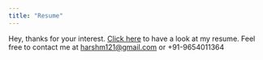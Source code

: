 ```yaml
---
title: "Resume"
---
```


Hey, thanks for your interest. [Click here](https://drive.google.com/file/d/1h5tgCYdc4U5TrDaK2lxQlQCS9CrMsCJL/view?usp=sharing) to have a look at my resume. 
Feel free to contact me at [harshm121@gmail.com](mailto:harshm121@gmail.com) or +91-9654011364

